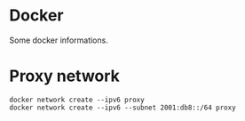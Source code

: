 # Docker

Some docker informations.

# Proxy network
```
docker network create --ipv6 proxy
docker network create --ipv6 --subnet 2001:db8::/64 proxy
```